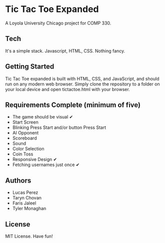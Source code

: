 # Tic Tac Toe Expanded

A Loyola University Chicago project for COMP 330.

## Tech

It's a simple stack. Javascript, HTML, CSS. Nothing fancy.

## Getting Started

Tic Tac Toe expanded is built with HTML, CSS, and JavaScript, and should run on any modern web browser. Simply clone the repository to a folder on your local device and open tictactoe.html with your browser.

## Requirements Complete (minimum of five)

- The game should be visual ✔
- Start Screen
- Blinking Press Start and/or button Press Start
- AI Opponent
- Scoreboard
- Sound
- Color Selection
- Coin Toss
- Responsive Design ✔
- Fetching usernames just once ✔

## Authors

- Lucas Perez
- Taryn Chovan
- Faris Jaleel
- Tyler Monaghan

## License

MIT License. Have fun!
